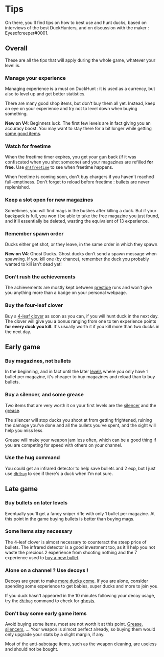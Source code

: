 # Tips

On there, you'll find tips on how to best use and hunt ducks, based on interviews of the best DuckHunters, and on discussion with the maker : Eyesofcreeper\#0001.

## Overall

These are all the tips that will apply during the whole game, whatever your level is.

### Manage your experience

Managing experience is a must on DuckHunt : it is used as a currency, but also to level up and get better statistics.

There are many good shop items, but don't buy them all yet. Instead, keep an eye on your experience and try not to level down when buying something.

**New on V4**: Beginners luck. The first few levels are in fact giving you an accuracy boost. You may want to stay there for a bit longer while getting [some good items](https://duckhunt.me/commands/shop).

### Watch for freetime

When the freetime timer expires, you get your gun back \(if it was confiscated when you shot someone\) and your magazines are refilled **for free**. Use [`dh!freetime`](https://duckhunt.me/commands/freetime) to see when freetime happens.

When freetime is coming soon, don't buy chargers if you haven't reached full-emptiness. Don't forget to reload before freetime : bullets are never replenished.

### Keep a slot open for new magazines

Sometimes, you will find mags in the bushes after killing a duck. But if your backpack is full, you won't be able to take the free magazine you just found, and it'll essentially be deleted, wasting the equivalent of 13 experience.

### Remember spawn order

Ducks either get shot, or they leave, in the same order in which they spawn.

**New on V4**: Ghost Ducks. Ghost ducks don't send a spawn message when spawning. If you kill one \(by chance\), remember the duck you probably wanted to kill isn't dead yet!

### Don't rush the achievements

The achievements are mostly kept between [prestige](levels-and-experience.md) runs and won't give you anything more than a badge on your personal webpage.

### Buy the four-leaf clover

Buy a [4-leaf clover](https://duckhunt.me/commands/shop/clover) as soon as you can, if you will hunt duck in the next day. The clover will give you a bonus ranging from one to ten experience points **for every duck you kill**. It's usually worth it if you kill more than two ducks in the next day.

## Early game

### Buy magazines, not bullets

In the beginning, and in fact until the later [levels](levels-and-experience.md) where you only have 1 bullet per magazine, it's cheaper to buy magazines and reload than to buy bullets.

### Buy a silencer, and some grease

Two items that are very worth it on your first levels are the [silencer](https://duckhunt.me/commands/shop/silencer) and the [grease](https://duckhunt.me/commands/shop/grease).

The silencer will stop ducks you shoot at from getting frightened, ruining the damage you've done and all the bullets you've spent, and the sight will help you miss less.

Grease will make your weapon jam less often, which can be a good thing if you are competing for speed with others on your channel.

### Use the hug command

You could get an infrared detector to help save bullets and 2 exp, but I just use [`dh!hug`](https://duckhunt.me/commands/hug) to see if there's a duck when I'm not sure.

## Late game

### Buy bullets on later levels

Eventually you'll get a fancy sniper rifle with only 1 bullet per magazine. At this point in the game buying bullets is better than buying mags.

### Some items stay necessary

The 4-leaf clover is almost necessary to counteract the steep price of bullets. The infrared detector is a good investment too, as it'll help you not waste the precious 2 experience from shooting nothing and the 7 experience used to [buy a new bullet](https://duckhunt.me/commands/shop/bullet).

### Alone on a channel ? Use decoys !

Decoys are great to make [more ducks come](https://duckhunt.me/commands/shop/decoy). If you are alone, consider spending some experience to get babies, super ducks and more to join you.

If you duck hasn't appeared in the 10 minutes following your decoy usage, try the [`dh!hug`](https://duckhunt.me/commands/hug) command to check for [ghosts](types-of-ducks.md).

### Don't buy some early game items

Avoid buying some items, most are not worth it at this point. [Grease](https://duckhunt.me/commands/shop/grease), [silencers](https://duckhunt.me/commands/shop/silencer), ... Your weapon is almost perfect already, so buying them would only upgrade your stats by a slight margin, if any.

Most of the anti-sabotage items, such as the weapon cleaning, are useless and should not be bought.


